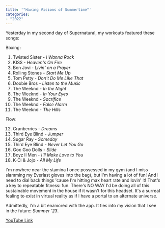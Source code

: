 ```yaml
---
title: '"Having Visions of Summertime"'
categories:
- "2022"
---
```


Yesterday in my second day of Supernatural, my workouts featured these songs:

Boxing:

1. Twisted Sister - *I Wanna Rock*
2. KISS - *Heaven's On Fire*
3. Bon Jovi - *Livin' on a Prayer*
4. Rolling Stones - *Start Me Up*
5. Tom Petty - *Don't Do Me Like That*
6. Doobie Bros - *Listen to the Music*
7. The Weeknd - *In the Night*
8. The Weeknd - *In Your Eyes*
9. The Weeknd - *Sacrifice*
10. The Weeknd - *False Alarm*
11. The Weeknd - *The Hills*

Flow: 

12. Cranberries - *Dreams*
13. Third Eye Blind -  *Jumper*
14. Sugar Ray - *Someday*
15. Third Eye Blind - *Never Let You Go*
16. Goo Goo Dolls - *Slide*
17. Boyz II Men - *I'll Make Love to You*
18. K-Ci & Jojo - *All My Life*

I'm nowhere near the stamina I once possessed in my gym (and I miss slamming my Everlast gloves into the bag), but I'm having a lot of fun!  And I need to dial back things 'cause I'm hitting max heart rate and lovin' it!  That's a key to repeatable fitness: fun.  There's NO WAY I'd be doing all of this sustainable movement in the house if it wasn't for this headset.   It's a surreal fealing to exist in virtual reality as if I have a portal to an alternate universe.

Admittedly, I'm a bit enamored with the app.  It ties into my vision that I see in the future:  *Summer '23*.

[YouTube Link](https://www.youtube.com/watch?v=gKnR_z_KT-k)

